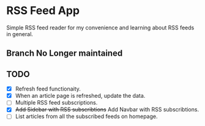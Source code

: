 # RSS Feed App
Simple RSS feed reader for my convenience and learning about RSS feeds in general.

## Branch No Longer maintained

## TODO
- [x]  Refresh feed functionaity.
- [x] When an article page is refreshed, update the data.
- [ ] Multiple RSS feed subscriptions.
- [x] ~~Add Sidebar with RSS subscribtions~~ Add Navbar with RSS subscribtions.
- [ ] List articles from all the subscribed feeds on homepage.